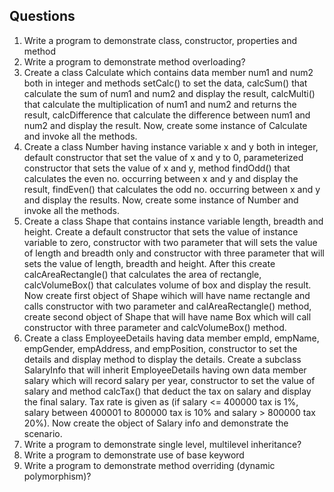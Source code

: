 ## Questions

1. Write a program to demonstrate class, constructor, properties and method
2. Write a program to demonstrate method overloading?
3. Create a class Calculate which contains data member num1 and num2 both in integer and
methods setCalc() to set the data, calcSum() that calculate the sum of num1 and num2
and display the result, calcMulti() that calculate the multiplication of num1 and num2 and
returns the result, calcDifference that calculate the difference between num1 and num2
and display the result. Now, create some instance of Calculate and invoke all the
methods.
4. Create a class Number having instance variable x and y both in integer, default
constructor that set the value of x and y to 0, parameterized constructor that sets the value
of x and y, method findOdd() that calculates the even no. occurring between x and y and
display the result, findEven() that calculates the odd no. occurring between x and y and
display the results. Now, create some instance of Number and invoke all the methods.
5. Create a class Shape that contains instance variable length, breadth and height. Create a
default constructor that sets the value of instance variable to zero, constructor with two
parameter that will sets the value of length and breadth only and constructor with three
parameter that will sets the value of length, breadth and height. After this create
calcAreaRectangle() that calculates the area of rectangle, calcVolumeBox() that
calculates volume of box and display the result. Now create first object of Shape wihich
will have name rectangle and calls constructor with two parameter and
calAreaRectangle() method, create second object of Shape that will have name Box
which will call constructor with three parameter and calcVolumeBox() method.
6. Create a class EmployeeDetails having data member empId, empName, empGender,
empAddress, and empPosition, constructor to set the details and display method to
display the details. Create a subclass SalaryInfo that will inherit EmployeeDetails having
own data member salary which will record salary per year, constructor to set the value of
salary and method calcTax() that deduct the tax on salary and display the final salary. Tax
rate is given as (if salary &lt;= 400000 tax is 1%, salary between 400001 to 800000 tax is
10% and salary &gt; 800000 tax 20%). Now create the object of Salary info and demonstrate
the scenario.
7. Write a program to demonstrate single level, multilevel inheritance?
8. Write a program to demonstrate use of base keyword
9. Write a program to demonstrate method overriding (dynamic polymorphism)?
